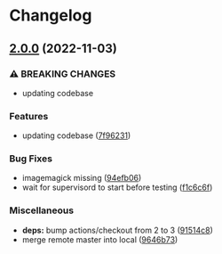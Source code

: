 # Changelog

## [2.0.0](https://github.com/wayofdev/docker-php-prod/compare/v1.1.2...v2.0.0) (2022-11-03)


### ⚠ BREAKING CHANGES

* updating codebase

### Features

* updating codebase ([7f96231](https://github.com/wayofdev/docker-php-prod/commit/7f96231876ead111cc737e0f9934f253ad85b827))


### Bug Fixes

* imagemagick missing ([94efb06](https://github.com/wayofdev/docker-php-prod/commit/94efb064763c412cacfa23dfd257bd03414fd941))
* wait for supervisord to start before testing ([f1c6c6f](https://github.com/wayofdev/docker-php-prod/commit/f1c6c6fb677c66c89c00a1a6c140364a52fcd9c2))


### Miscellaneous

* **deps:** bump actions/checkout from 2 to 3 ([91514c8](https://github.com/wayofdev/docker-php-prod/commit/91514c8298718f8f669cdac0d97eaa8202223721))
* merge remote master into local ([9646b73](https://github.com/wayofdev/docker-php-prod/commit/9646b734ebc38d17459271fd6e7407b405f568eb))
